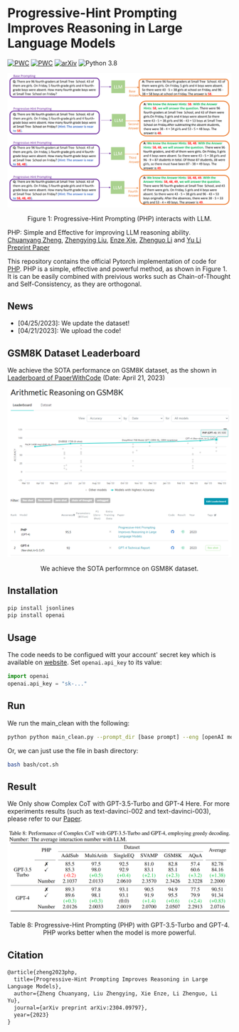 # Progressive-Hint Prompting Improves Reasoning in Large Language Models

[![PWC](https://img.shields.io/endpoint.svg?url=https://paperswithcode.com/badge/progressive-hint-prompting-improves-reasoning/arithmetic-reasoning-on-gsm8k)](https://paperswithcode.com/sota/arithmetic-reasoning-on-gsm8k?p=progressive-hint-prompting-improves-reasoning)
[![PWC](https://img.shields.io/endpoint.svg?url=https://paperswithcode.com/badge/progressive-hint-prompting-improves-reasoning/math-word-problem-solving-on-svamp)](https://paperswithcode.com/sota/math-word-problem-solving-on-svamp?p=progressive-hint-prompting-improves-reasoning)
[![arXiv](https://img.shields.io/badge/arXiv-Paper-<COLOR>.svg)](https://arxiv.org/abs/2304.09797)
![Python 3.8](https://img.shields.io/badge/python-3.8-green.svg)

<div align="center">
  <img src="resources/img.png">
</div>
<p align="center">
  Figure 1: Progressive-Hint Prompting (PHP) interacts with LLM.
</p>

PHP: Simple and Effective for improving LLM reasoning ability.<br>
[Chuanyang Zheng](https://chuanyang-zheng.github.io/), [Zhengying Liu](https://scholar.google.com/citations?user=DFme0joAAAAJ&hl=fr), [Enze Xie](https://xieenze.github.io/), [Zhenguo Li](https://www.ee.columbia.edu/~zgli/) and [Yu Li](https://liyu95.com)<br>
[Preprint  Paper](https://arxiv.org/abs/2304.09797)

This repository contains the official Pytorch implementation of code for [PHP](https://arxiv.org/abs/2304.09797).
PHP is a simple, effective and powerful method, as shown in Figure 1. It is can be easily combined with preivious works such as Chain-of-Thought and Self-Consistency, as they are orthogonal.

## News
- [04/25/2023]: We update the dataset!
- [04/21/2023]: We upload the code!

## GSM8K Dataset Leaderboard

We achieve the SOTA performance on GSM8K dataset, as the shown in [Leaderboard of PaperWithCode](https://paperswithcode.com/sota/arithmetic-reasoning-on-gsm8k) (Date: April 21, 2023)
<div align="center">
  <img src="resources/leaderboard.png">
</div>
<p align="center">
  We achieve the SOTA performnce on GSM8K dataset.
</p>

## Installation
```sh
pip install jsonlines
pip install openai
```

## Usage
The code needs to be configued witt your account' secret key which is available on [website](https://platform.openai.com/account/api-keys). 
Set `openai.api_key` to its value:
```python
import openai
openai.api_key = "sk-..."
```

## Run
We run the main_clean with the following:
```sh
python python main_clean.py --prompt_dir [base prompt] --eng [openAI model] --seed [seed number] --hint [PHP prompt] --dataset [datasetname] --num_test -1 --q1 [ori: standard or CoT, complex: complex CoT] --q2 [ori: standard or CoT, complex: complex CoT] --sample [sample number] --temp [0.0 for greedy, 0.7 for sc]
```
Or, we can just use the file in bash directory:
```sh
bash bash/cot.sh
```

## Result
We Only show Complex CoT with GPT-3.5-Turbo and GPT-4 Here. For more experiments results (such as text-davinci-002 and text-davinci-003), please refer to our [Paper](https://arxiv.org/abs/2304.09797).
<div align="center">
  <img src="resources/table_8.png">
</div>
<p align="center">
  Table 8: Progressive-Hint Prompting (PHP) with GPT-3.5-Turbo and GPT-4. PHP works better when the model is more powerful.
</p>

## Citation
```
@article{zheng2023php,
  title={Progressive-Hint Prompting Improves Reasoning in Large Language Models},
  author={Zheng Chuanyang, Liu Zhengying, Xie Enze, Li Zhenguo, Li Yu},
  journal={arXiv preprint arXiv:2304.09797},
  year={2023}
}
```
